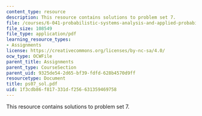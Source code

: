 ```yaml
---
content_type: resource
description: This resource contains solutions to problem set 7.
file: /courses/6-041-probabilistic-systems-analysis-and-applied-probability-spring-2006/1f3cdb86f817331df256631359469758_ps07_sol.pdf
file_size: 108549
file_type: application/pdf
learning_resource_types:
- Assignments
license: https://creativecommons.org/licenses/by-nc-sa/4.0/
ocw_type: OCWFile
parent_title: Assignments
parent_type: CourseSection
parent_uid: 9325de54-2d65-bf39-fdfd-628b4570d9ff
resourcetype: Document
title: ps07_sol.pdf
uid: 1f3cdb86-f817-331d-f256-631359469758
---
```

This resource contains solutions to problem set 7.